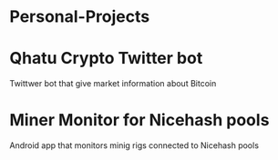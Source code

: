 # Personal-Projects
#
# Qhatu Crypto Twitter bot
Twittwer bot that give market information about Bitcoin
#
# Miner Monitor for Nicehash pools
Android app that monitors minig rigs connected to Nicehash pools
#

